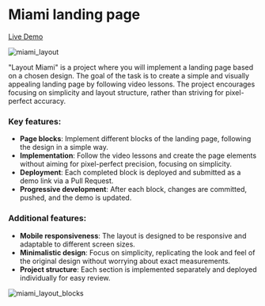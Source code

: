 # Miami landing page

[Live Demo](https://mateuszcieplak.github.io/layout_miami/)
  
![miami_layout](./description/miami_layout.gif)

"Layout Miami" is a project where you will implement a landing page based on a chosen design. The goal of the task is to create a simple and visually appealing landing page by following video lessons. The project encourages focusing on simplicity and layout structure, rather than striving for pixel-perfect accuracy.

### Key features:
- **Page blocks**: Implement different blocks of the landing page, following the design in a simple way.
- **Implementation**: Follow the video lessons and create the page elements without aiming for pixel-perfect precision, focusing on simplicity.
- **Deployment**: Each completed block is deployed and submitted as a demo link via a Pull Request.
- **Progressive development**: After each block, changes are committed, pushed, and the demo is updated.

### Additional features:
- **Mobile responsiveness**: The layout is designed to be responsive and adaptable to different screen sizes.
- **Minimalistic design**: Focus on simplicity, replicating the look and feel of the original design without worrying about exact measurements.
- **Project structure**: Each section is implemented separately and deployed individually for easy review.

![miami_layout_blocks](./description/layout_blocks.gif)
